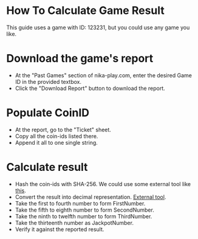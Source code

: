 # How To Calculate Game Result

This guide uses a game with ID: 123231, but you could use any game you like.

# Download the game's report
- At the "Past Games" section of nika-play.com, enter the desired Game ID in the provided textbox.
- Click the "Download Report" button to download the report.

# Populate CoinID
- At the report, go to the "Ticket" sheet.
- Copy all the coin-ids listed there.
- Append it all to one single string.

# Calculate result
- Hash the coin-ids with SHA-256. We could use some external tool like [this](https://xorbin.com/tools/sha256-hash-calculator).
- Convert the result into decimal representation. [External tool](https://www.rapidtables.com/convert/number/hex-to-decimal.html).
- Take the first to fourth number to form FirstNumber.
- Take the fifth to eighth number to form SecondNumber.
- Take the ninth to twelfth number to form ThirdNumber.
- Take the thirteenth number as JackpotNumber.
- Verify it against the reported result.